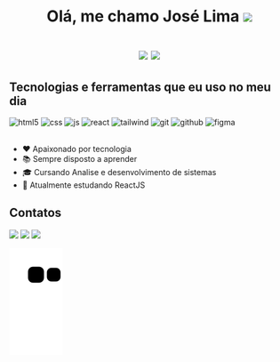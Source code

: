 

<h1 align="center"> Olá, me chamo José Lima <img src="https://raw.githubusercontent.com/kaueMarques/kaueMarques/master/hi.gif" height="30px"><br/><br/>

<div display="flex" flex-direction="row">
  <img height="230px" src="https://github-readme-stats.vercel.app/api?username=devjoselima&show_icons=true&theme=tokyonight&include_all_commits=true&count_private=true"/>
  <img height="230px" src="https://github-readme-stats.vercel.app/api/top-langs/?username=devjoselima&layout=demo&langs_count=7&theme=tokyonight"/>
</div>

## Tecnologias e ferramentas que eu uso no meu dia

<div style="display: inline_block" >
  <img  alt="html5" src="https://img.shields.io/badge/HTML5-E34F26?style=for-the-badge&logo=html5&logoColor=white" />
  <img  alt="css" src="https://img.shields.io/badge/CSS3-1572B6?style=for-the-badge&logo=css3&logoColor=white" />
  <img  alt="js" src="https://img.shields.io/badge/JavaScript-F7DF1E?style=for-the-badge&logo=javascript&logoColor=black" />
  <img  alt="react" src="https://img.shields.io/badge/React-414141?style=for-the-badge&logo=react&logoColor=61DAFB" />
  <img  alt="tailwind" src="https://img.shields.io/badge/Tailwind_CSS-38B2AC?style=for-the-badge&logo=tailwind-css&logoColor=white" />
  <img  alt="git" src="https://img.shields.io/badge/Git-F05032?style=for-the-badge&logo=git&logoColor=white" />
  <img  alt="github" src="https://img.shields.io/badge/GitHub-0D1117?style=for-the-badge&logo=github&logoColor=white" />
  <img  alt="figma" src="https://img.shields.io/badge/Figma-2C2C2C?style=for-the-badge&logo=figma&logoColor=white" />
  
</div><br/>

- ❤️ Apaixonado por tecnologia
- 📚 Sempre disposto a aprender
- 🎓 Cursando Analise e desenvolvimento de sistemas 
- 🌱 Atualmente estudando ReactJS

## Contatos 

<a href = "mailto:jalimag0206@gmail.com"><img src="https://img.shields.io/badge/-Gmail-%23333?style=for-the-badge&logo=gmail&logoColor=white" target="_blank"></a>
<a href="https://www.linkedin.com/in/jose-limag/" target="_blank"><img src="https://img.shields.io/badge/-LinkedIn-%230077B5?style=for-the-badge&logo=linkedin&logoColor=white" target="_blank"></a>
<a href="https://portfolio-rose-eight-40.vercel.app/" target="_blank"><img src="https://img.shields.io/badge/-Portfolio-202024?style=for-the-badge&logo=Color=white" target="_blank"></a>

![Snake animation](https://github.com/JoseLima04/JoseLima04/blob/output/github-contribution-grid-snake.svg)
